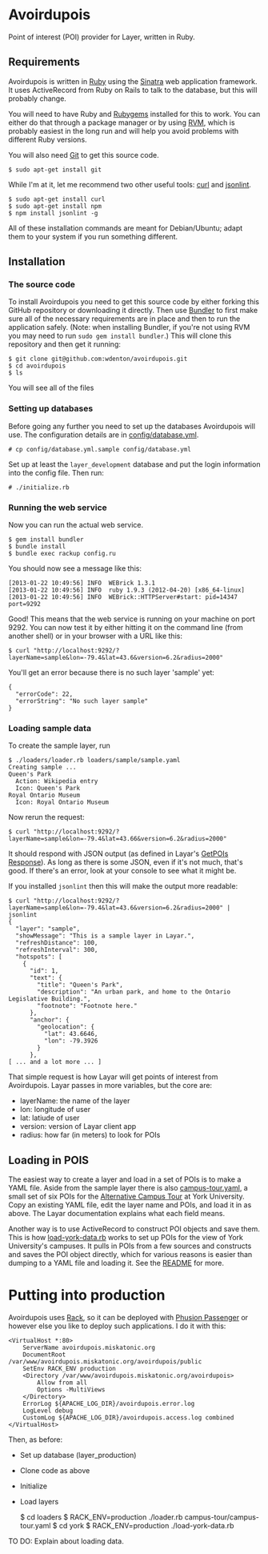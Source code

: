 Avoirdupois
===========

Point of interest (POI) provider for Layer, written in Ruby.

## Requirements

Avoirdupois is written in [Ruby](http://www.ruby-lang.org/en/) using the [Sinatra](http://www.sinatrarb.com/) web application framework.  It uses ActiveRecord from Ruby on Rails to talk to the database, but this will probably change.

You will need to have Ruby and [Rubygems](http://rubygems.org/) installed for this to work.  You can either do that through a package manager or by using [RVM](https://rvm.io/), which is probably easiest in the long run and will help you avoid problems with different Ruby versions.

You will also need [Git](http://git-scm.com/) to get this source code.

    $ sudo apt-get install git

While I'm at it, let me recommend two other useful tools: [curl](http://curl.haxx.se/) and [jsonlint](https://github.com/zaach/jsonlint).

    $ sudo apt-get install curl
    $ sudo apt-get install npm
	$ npm install jsonlint -g

All of these installation commands are meant for Debian/Ubuntu; adapt them to your system if you run something different.

## Installation

### The source code

To install Avoirdupois you need to get this source code by either forking this GitHub repository or downloading it directly.  Then use [Bundler](http://gembundler.com/) to first make sure all of the necessary requirements are in place and then to run the application safely.  (Note: when installing Bundler, if you're not using RVM you may need to run `sudo gem install bundler`.)  This will clone this repository and then get it running:

    $ git clone git@github.com:wdenton/avoirdupois.git
    $ cd avoirdupois
    $ ls

You will see all of the files

### Setting up databases

Before going any further you need to set up the databases Avoirdupois will use.  The configuration details are in [config/database.yml](config/database.yml).

	# cp config/database.yml.sample config/database.yml

Set up at least the `layer_development` database and put the login information into the config file.  Then run:

    # ./initialize.rb

### Running the web service

Now you can run the actual web service.

    $ gem install bundler
    $ bundle install
    $ bundle exec rackup config.ru

You should now see a message like this:

    [2013-01-22 10:49:56] INFO  WEBrick 1.3.1
    [2013-01-22 10:49:56] INFO  ruby 1.9.3 (2012-04-20) [x86_64-linux]
    [2013-01-22 10:49:56] INFO  WEBrick::HTTPServer#start: pid=14347 port=9292

Good! This means that the web service is running on your machine on port 9292.  You can now test it by either hitting it on the command line (from another shell) or in your browser with a URL like this:

    $ curl "http://localhost:9292/?layerName=sample&lon=-79.4&lat=43.6&version=6.2&radius=2000"

You'll get an error because there is no such layer 'sample' yet:

    {
      "errorCode": 22,
      "errorString": "No such layer sample"
    }

### Loading sample data

To create the sample layer, run

	$ ./loaders/loader.rb loaders/sample/sample.yaml
    Creating sample ...
    Queen's Park
      Action: Wikipedia entry
      Icon: Queen's Park
    Royal Ontario Museum
      Icon: Royal Ontario Museum

Now rerun the request:

    $ curl "http://localhost:9292/?layerName=sample&lon=-79.4&lat=43.66&version=6.2&radius=2000"

It should respond with JSON output (as defined in Layar's [GetPOIs Response](https://www.layar.com/documentation/browser/api/getpois-response/)). As long as there is some JSON, even if it's not much, that's good.  If there's an error, look at your console to see what it might be.

If you installed `jsonlint` then this will make the output more readable:

    $ curl "http://localhost:9292/?layerName=sample&lon=-79.4&lat=43.6&version=6.2&radius=2000" | jsonlint
    {
      "layer": "sample",
      "showMessage": "This is a sample layer in Layar.",
      "refreshDistance": 100,
      "refreshInterval": 300,
      "hotspots": [
        {
          "id": 1,
          "text": {
            "title": "Queen's Park",
            "description": "An urban park, and home to the Ontario Legislative Building.",
            "footnote": "Footnote here."
          },
          "anchor": {
            "geolocation": {
              "lat": 43.6646,
              "lon": -79.3926
            }
          },
    [ ... and a lot more ... ]

That simple request is how Layar will get points of interest from Avoirdupois. Layar passes in more variables, but the core are:

* layerName: the name of the layer
* lon: longitude of user
* lat: latiude of user
* version: version of Layar client app
* radius: how far (in meters) to look for POIs

## Loading in POIS

The easiest way to create a layer and load in a set of POIs is to make a YAML file.  Aside from the sample layer there is also [campus-tour.yaml](loaders/campus-tour/campus-tour.yaml), a small set of six POIs for the [Alternative Campus Tour](http://alternativecampustour.info.yorku.ca/) at York University.  Copy an existing YAML file, edit the layer name and POIs, and load it in as above.  The Layar documentation explains what each field means.

Another way is to use ActiveRecord to construct POI objects and save them. This is how [load-york-data.rb](loaders/york/load-york-data.rb) works to set up POIs for the view of York University's campuses.  It pulls in POIs from a few sources and constructs and saves the POI object directly, which for various reasons is easier than dumping to a YAML file and loading it. See the [README](loaders/york/load-york-data/README.md) for more.

# Putting into production

Avoirdupois uses [Rack](http://rack.github.io/), so it can be deployed with [Phusion Passenger](https://www.phusionpassenger.com/) or however else you like to deploy such applications.  I do it with this:

    <VirtualHost *:80>
        ServerName avoirdupois.miskatonic.org
        DocumentRoot /var/www/avoirdupois.miskatonic.org/avoirdupois/public
        SetEnv RACK_ENV production
        <Directory /var/www/avoirdupois.miskatonic.org/avoirdupois>
            Allow from all
            Options -MultiViews
        </Directory>
        ErrorLog ${APACHE_LOG_DIR}/avoirdupois.error.log
        LogLevel debug
        CustomLog ${APACHE_LOG_DIR}/avoirdupois.access.log combined
    </VirtualHost>
    
Then, as before:

* Set up database (layer_production)
* Clone code as above
* Initialize
* Load layers

    $ cd loaders
	$ RACK\_ENV=production ./loader.rb campus-tour/campus-tour.yaml
    $ cd york
	$ RACK\_ENV=production ./load-york-data.rb

TO DO: Explain about loading data.


